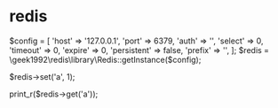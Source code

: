 # redis
$config = [
    'host'       => '127.0.0.1',
    'port'       => 6379,
    'auth'   => '',
    'select'     => 0,
    'timeout'    => 0,
    'expire'     => 0,
    'persistent' => false,
    'prefix'     => '',
];
$redis = \geek1992\redis\library\Redis::getInstance($config);

$redis->set('a', 1);

print_r($redis->get('a'));
